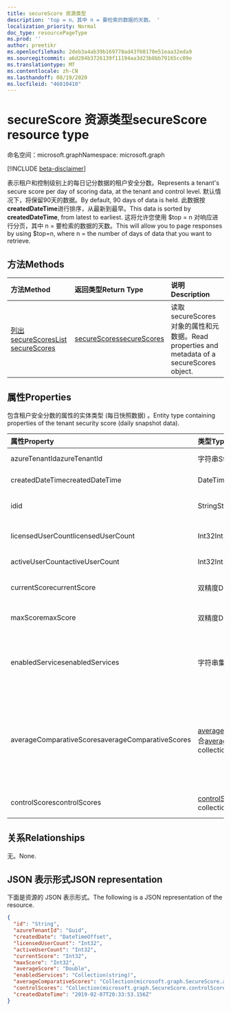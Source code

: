 ```yaml
---
title: secureScore 资源类型
description: 'top = n，其中 n = 要检索的数据的天数。 '
localization_priority: Normal
doc_type: resourcePageType
ms.prod: ''
author: preetikr
ms.openlocfilehash: 2deb3a4ab39b169778ad43f60170e51eaa32eda9
ms.sourcegitcommit: a6d284b3726139f11194aa3d23b8bb79165cc09e
ms.translationtype: MT
ms.contentlocale: zh-CN
ms.lasthandoff: 08/19/2020
ms.locfileid: "46810410"
---
```

# <a name="securescore-resource-type"></a><span data-ttu-id="545e4-103">secureScore 资源类型</span><span class="sxs-lookup"><span data-stu-id="545e4-103">secureScore resource type</span></span>

<span data-ttu-id="545e4-104">命名空间：microsoft.graph</span><span class="sxs-lookup"><span data-stu-id="545e4-104">Namespace: microsoft.graph</span></span>

[!INCLUDE [beta-disclaimer](../../includes/beta-disclaimer.md)]

<span data-ttu-id="545e4-105">表示租户和控制级别上的每日记分数据的租户安全分数。</span><span class="sxs-lookup"><span data-stu-id="545e4-105">Represents a tenant's secure score per day of scoring data, at the tenant and control level.</span></span> <span data-ttu-id="545e4-106">默认情况下，将保留90天的数据。</span><span class="sxs-lookup"><span data-stu-id="545e4-106">By default, 90 days of data is held.</span></span> <span data-ttu-id="545e4-107">此数据按 **createdDateTime**进行排序，从最新到最早。</span><span class="sxs-lookup"><span data-stu-id="545e4-107">This data is sorted by **createdDateTime**, from latest to earliest.</span></span> <span data-ttu-id="545e4-108">这将允许您使用 $top = n 对响应进行分页，其中 n = 要检索的数据的天数。</span><span class="sxs-lookup"><span data-stu-id="545e4-108">This will allow you to page responses by using $top=n, where n = the number of days of data that you want to retrieve.</span></span>


## <a name="methods"></a><span data-ttu-id="545e4-109">方法</span><span class="sxs-lookup"><span data-stu-id="545e4-109">Methods</span></span>

| <span data-ttu-id="545e4-110">方法</span><span class="sxs-lookup"><span data-stu-id="545e4-110">Method</span></span>   | <span data-ttu-id="545e4-111">返回类型</span><span class="sxs-lookup"><span data-stu-id="545e4-111">Return Type</span></span>|<span data-ttu-id="545e4-112">说明</span><span class="sxs-lookup"><span data-stu-id="545e4-112">Description</span></span>|
|:---------------|:--------|:----------|
|[<span data-ttu-id="545e4-113">列出 secureScores</span><span class="sxs-lookup"><span data-stu-id="545e4-113">List secureScores</span></span>](../api/securescores-list.md) | [<span data-ttu-id="545e4-114">secureScores</span><span class="sxs-lookup"><span data-stu-id="545e4-114">secureScores</span></span>](securescores.md) |<span data-ttu-id="545e4-115">读取 secureScores 对象的属性和元数据。</span><span class="sxs-lookup"><span data-stu-id="545e4-115">Read properties and metadata of a secureScores object.</span></span>|


## <a name="properties"></a><span data-ttu-id="545e4-116">属性</span><span class="sxs-lookup"><span data-stu-id="545e4-116">Properties</span></span>
<span data-ttu-id="545e4-117">包含租户安全分数的属性的实体类型 (每日快照数据) 。</span><span class="sxs-lookup"><span data-stu-id="545e4-117">Entity type containing properties of the tenant security score (daily snapshot data).</span></span>

|<span data-ttu-id="545e4-118">属性</span><span class="sxs-lookup"><span data-stu-id="545e4-118">Property</span></span> |<span data-ttu-id="545e4-119">类型</span><span class="sxs-lookup"><span data-stu-id="545e4-119">Type</span></span> |<span data-ttu-id="545e4-120">说明</span><span class="sxs-lookup"><span data-stu-id="545e4-120">Description</span></span> |
|:--|:--|:--|
|   <span data-ttu-id="545e4-121">azureTenantId</span><span class="sxs-lookup"><span data-stu-id="545e4-121">azureTenantId</span></span>   |   <span data-ttu-id="545e4-122">字符串</span><span class="sxs-lookup"><span data-stu-id="545e4-122">String</span></span>  |   <span data-ttu-id="545e4-123">租户 ID 的 GUID 字符串。</span><span class="sxs-lookup"><span data-stu-id="545e4-123">GUID string for tenant ID.</span></span>  |
|   <span data-ttu-id="545e4-124">createdDateTime</span><span class="sxs-lookup"><span data-stu-id="545e4-124">createdDateTime</span></span> |   <span data-ttu-id="545e4-125">DateTimeOffset</span><span class="sxs-lookup"><span data-stu-id="545e4-125">DateTimeOffset</span></span>  |   <span data-ttu-id="545e4-126">创建实体的日期。</span><span class="sxs-lookup"><span data-stu-id="545e4-126">The date when the entity is created.</span></span>  |
|   <span data-ttu-id="545e4-127">id</span><span class="sxs-lookup"><span data-stu-id="545e4-127">id</span></span>  |   <span data-ttu-id="545e4-128">String</span><span class="sxs-lookup"><span data-stu-id="545e4-128">String</span></span>  |   <span data-ttu-id="545e4-129">AzureTenantId_createdDateTime 的组合。</span><span class="sxs-lookup"><span data-stu-id="545e4-129">Combination of azureTenantId_createdDateTime.</span></span>   |
|   <span data-ttu-id="545e4-130">licensedUserCount</span><span class="sxs-lookup"><span data-stu-id="545e4-130">licensedUserCount</span></span>   |   <span data-ttu-id="545e4-131">Int32</span><span class="sxs-lookup"><span data-stu-id="545e4-131">Int32</span></span>   |   <span data-ttu-id="545e4-132">给定租户的许可用户计数。</span><span class="sxs-lookup"><span data-stu-id="545e4-132">Licensed user count of the given tenant.</span></span>    |
|   <span data-ttu-id="545e4-133">activeUserCount</span><span class="sxs-lookup"><span data-stu-id="545e4-133">activeUserCount</span></span> |   <span data-ttu-id="545e4-134">Int32</span><span class="sxs-lookup"><span data-stu-id="545e4-134">Int32</span></span>   |   <span data-ttu-id="545e4-135">给定租户的活动用户计数。</span><span class="sxs-lookup"><span data-stu-id="545e4-135">Active user count of the given tenant.</span></span>  |
|   <span data-ttu-id="545e4-136">currentScore</span><span class="sxs-lookup"><span data-stu-id="545e4-136">currentScore</span></span>    |   <span data-ttu-id="545e4-137">双精度</span><span class="sxs-lookup"><span data-stu-id="545e4-137">Double</span></span>  |   <span data-ttu-id="545e4-138">租户当前在指定日期的得分。</span><span class="sxs-lookup"><span data-stu-id="545e4-138">Tenant current attained score on specified date.</span></span>    |
|   <span data-ttu-id="545e4-139">maxScore</span><span class="sxs-lookup"><span data-stu-id="545e4-139">maxScore</span></span> |  <span data-ttu-id="545e4-140">双精度</span><span class="sxs-lookup"><span data-stu-id="545e4-140">Double</span></span>  |   <span data-ttu-id="545e4-141">指定日期上可能的租户最大分数。</span><span class="sxs-lookup"><span data-stu-id="545e4-141">Tenant maximum possible score on specified date.</span></span>    |
|   <span data-ttu-id="545e4-142">enabledServices</span><span class="sxs-lookup"><span data-stu-id="545e4-142">enabledServices</span></span> |   <span data-ttu-id="545e4-143">字符串集合</span><span class="sxs-lookup"><span data-stu-id="545e4-143">String collection</span></span>   |   <span data-ttu-id="545e4-144">Microsoft 为租户提供的服务 (例如，Exchange online、Skype、Sharepoint) 。</span><span class="sxs-lookup"><span data-stu-id="545e4-144">Microsoft-provided services for the tenant (for example, Exchange online, Skype, Sharepoint).</span></span>   |
|   <span data-ttu-id="545e4-145">averageComparativeScores</span><span class="sxs-lookup"><span data-stu-id="545e4-145">averageComparativeScores</span></span> |  <span data-ttu-id="545e4-146">[averageComparativeScore](averagecomparativescore.md) 集合</span><span class="sxs-lookup"><span data-stu-id="545e4-146">[averageComparativeScore](averagecomparativescore.md) collection</span></span>    |<span data-ttu-id="545e4-147">不同作用域的平均分数 (例如，行业平均值、座位) 和控制类别的平均 (标识、数据、设备、应用程序、基础结构) 在范围内。</span><span class="sxs-lookup"><span data-stu-id="545e4-147">Average score by different scopes (for example, average by industry, average by seating) and control category (Identity, Data, Device, Apps, Infrastructure) within the scope.</span></span> |
|   <span data-ttu-id="545e4-148">controlScores</span><span class="sxs-lookup"><span data-stu-id="545e4-148">controlScores</span></span> | <span data-ttu-id="545e4-149">[controlScore](controlscore.md) 集合</span><span class="sxs-lookup"><span data-stu-id="545e4-149">[controlScore](controlscore.md) collection</span></span>  |   <span data-ttu-id="545e4-150">包含一组控件的租户分数。</span><span class="sxs-lookup"><span data-stu-id="545e4-150">Contains tenant scores for a set of controls.</span></span>   |


## <a name="relationships"></a><span data-ttu-id="545e4-151">关系</span><span class="sxs-lookup"><span data-stu-id="545e4-151">Relationships</span></span>

<span data-ttu-id="545e4-152">无。</span><span class="sxs-lookup"><span data-stu-id="545e4-152">None.</span></span>

## <a name="json-representation"></a><span data-ttu-id="545e4-153">JSON 表示形式</span><span class="sxs-lookup"><span data-stu-id="545e4-153">JSON representation</span></span>

<span data-ttu-id="545e4-154">下面是资源的 JSON 表示形式。</span><span class="sxs-lookup"><span data-stu-id="545e4-154">The following is a JSON representation of the resource.</span></span>

<!-- {
  "blockType": "resource",
  "optionalProperties": [

  ],
  "@odata.type": "microsoft.graph.secureScore"
}-->

```json
{
  "id": "String",
  "azureTenantId": "Guid",
  "createdDate": "DateTimeOffset",
  "licensedUserCount": "Int32",
  "activeUserCount": "Int32",
  "currentScore": "Int32",
  "maxScore": "Int32",
  "averageScore": "Double",
  "enabledServices": "Collection(string)",
  "averageComparativeScores": "Collection(microsoft.graph.SecureScore.averageComparativeScores)",
  "controlScores": "Collection(microsoft.graph.SecureScore.controlScores)",
  "createdDateTime": "2019-02-07T20:33:53.156Z"
}

```


<!--
{
  "type": "#page.annotation",
  "description": "secureScores resource",
  "keywords": "",
  "section": "documentation",
  "tocPath": "",
  "suppressions": []
}
-->
